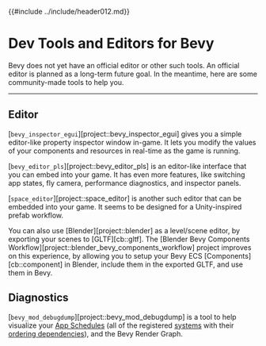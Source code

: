 {{#include ../include/header012.md}}

# Dev Tools and Editors for Bevy

Bevy does not yet have an official editor or other such tools. An official
editor is planned as a long-term future goal. In the meantime, here are
some community-made tools to help you.

---

## Editor

[`bevy_inspector_egui`][project::bevy_inspector_egui] gives you a simple
editor-like property inspector window in-game. It lets you modify the values of
your components and resources in real-time as the game is running.

[`bevy_editor_pls`][project::bevy_editor_pls] is an editor-like interface that
you can embed into your game. It has even more features, like switching app
states, fly camera, performance diagnostics, and inspector panels.

[`space_editor`][project::space_editor] is another such editor that can be
embedded into your game. It seems to be designed for a Unity-inspired prefab
workflow.

You can also use [Blender][project::blender] as a level/scene editor,
by exporting your scenes to [GLTF][cb::gltf]. The [Blender Bevy Components
Workflow][project::blender_bevy_components_workflow] project improves on this
experience, by allowing you to setup your Bevy ECS [Components][cb::component]
in Blender, include them in the exported GLTF, and use them in Bevy.

## Diagnostics

[`bevy_mod_debugdump`][project::bevy_mod_debugdump] is a tool to help visualize
your [App Schedules](../programming/app-builder.md) (all of the registered
[systems](../programming/systems.md) with their [ordering
dependencies](../programming/system-order.md)), and the Bevy Render Graph.
